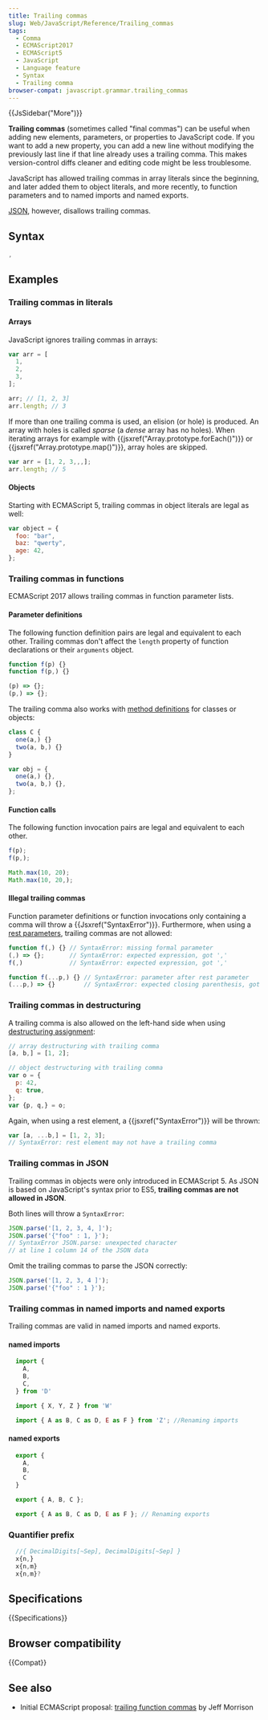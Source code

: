 ```yaml
---
title: Trailing commas
slug: Web/JavaScript/Reference/Trailing_commas
tags:
  - Comma
  - ECMAScript2017
  - ECMAScript5
  - JavaScript
  - Language feature
  - Syntax
  - Trailing comma
browser-compat: javascript.grammar.trailing_commas
---
```

{{JsSidebar("More")}}

**Trailing commas** (sometimes called "final commas") can be useful when adding
new elements, parameters, or properties to JavaScript code. If you want to add a
new property, you can add a new line without modifying the previously last line
if that line already uses a trailing comma. This makes version-control diffs
cleaner and editing code might be less troublesome.

JavaScript has allowed trailing commas in array literals since the beginning,
and later added them to object literals, and more recently, to function
parameters and to named imports and named exports.

[JSON](/en-US/docs/Glossary/JSON), however, disallows trailing commas.

## Syntax

```js
,
```

## Examples

### Trailing commas in literals

#### Arrays

JavaScript ignores trailing commas in arrays:

```js
var arr = [
  1,
  2,
  3,
];

arr; // [1, 2, 3]
arr.length; // 3
```

If more than one trailing comma is used, an elision (or hole) is produced. An
array with holes is called _sparse_ (a _dense_ array has no holes). When
iterating arrays for example with
{{jsxref("Array.prototype.forEach()")}} or
{{jsxref("Array.prototype.map()")}}, array holes are skipped.

```js
var arr = [1, 2, 3,,,];
arr.length; // 5
```

#### Objects

Starting with ECMAScript 5, trailing commas in object literals are legal as
well:

```js
var object = {
  foo: "bar",
  baz: "qwerty",
  age: 42,
};
```

### Trailing commas in functions

ECMAScript 2017 allows trailing commas in function parameter lists.

#### Parameter definitions

The following function definition pairs are legal and equivalent to each other.
Trailing commas don't affect the `length` property of function declarations or
their `arguments` object.

```js
function f(p) {}
function f(p,) {}

(p) => {};
(p,) => {};
```

The trailing comma also works with
[method definitions](/en-US/docs/Web/JavaScript/Reference/Functions/Method_definitions)
for classes or objects:

```js
class C {
  one(a,) {}
  two(a, b,) {}
}

var obj = {
  one(a,) {},
  two(a, b,) {},
};
```

#### Function calls

The following function invocation pairs are legal and equivalent to each other.

```js
f(p);
f(p,);

Math.max(10, 20);
Math.max(10, 20,);
```

#### Illegal trailing commas

Function parameter definitions or function invocations only containing a comma
will throw a {{Jsxref("SyntaxError")}}. Furthermore, when using a
[rest parameters](/en-US/docs/Web/JavaScript/Reference/Functions/rest_parameters),
trailing commas are not allowed:

```js example-bad
function f(,) {} // SyntaxError: missing formal parameter
(,) => {};       // SyntaxError: expected expression, got ','
f(,)             // SyntaxError: expected expression, got ','

function f(...p,) {} // SyntaxError: parameter after rest parameter
(...p,) => {}        // SyntaxError: expected closing parenthesis, got ','
```

### Trailing commas in destructuring

A trailing comma is also allowed on the left-hand side when using
[destructuring assignment](/en-US/docs/Web/JavaScript/Reference/Operators/Destructuring_assignment):

```js
// array destructuring with trailing comma
[a, b,] = [1, 2];

// object destructuring with trailing comma
var o = {
  p: 42,
  q: true,
};
var {p, q,} = o;
```

Again, when using a rest element, a {{jsxref("SyntaxError")}} will be
thrown:

```js example-bad
var [a, ...b,] = [1, 2, 3];
// SyntaxError: rest element may not have a trailing comma
```

### Trailing commas in JSON

Trailing commas in objects were only introduced in ECMAScript 5. As JSON is
based on JavaScript's syntax prior to ES5, **trailing commas are not allowed in
JSON**.

Both lines will throw a `SyntaxError`:

```js example-bad
JSON.parse('[1, 2, 3, 4, ]');
JSON.parse('{"foo" : 1, }');
// SyntaxError JSON.parse: unexpected character
// at line 1 column 14 of the JSON data
```

Omit the trailing commas to parse the JSON correctly:

```js example-good
JSON.parse('[1, 2, 3, 4 ]');
JSON.parse('{"foo" : 1 }');
```

### Trailing commas in named imports and named exports

Trailing commas are valid in named imports and named exports.

#### named imports

```js
  import {
    A,
    B,
    C,
  } from 'D'

  import { X, Y, Z } from 'W'

  import { A as B, C as D, E as F } from 'Z'; //Renaming imports
```

#### named exports

```js
  export {
    A,
    B,
    C
  }

  export { A, B, C };

  export { A as B, C as D, E as F }; // Renaming exports
```

### Quantifier prefix

```js
  //{ DecimalDigits[~Sep], DecimalDigits[~Sep] }
  x{n,}
  x{n,m}
  x{n,m}?
```

## Specifications

{{Specifications}}

## Browser compatibility

{{Compat}}

## See also

- Initial ECMAScript proposal:
  [trailing function commas](https://github.com/tc39/proposal-trailing-function-commas)
  by Jeff Morrison

